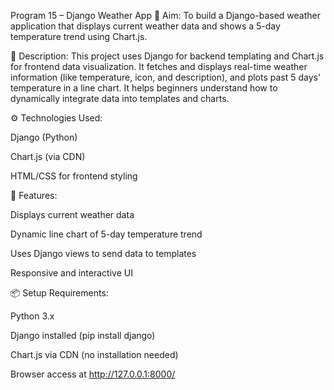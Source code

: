  Program 15 – Django Weather App
🎯 Aim:
To build a Django-based weather application that displays current weather data and shows a 5-day temperature trend using Chart.js.

📝 Description:
This project uses Django for backend templating and Chart.js for frontend data visualization. It fetches and displays real-time weather information (like temperature, icon, and description), and plots past 5 days' temperature in a line chart. It helps beginners understand how to dynamically integrate data into templates and charts.

⚙️ Technologies Used:

Django (Python)

Chart.js (via CDN)

HTML/CSS for frontend styling

🚀 Features:

Displays current weather data

Dynamic line chart of 5-day temperature trend

Uses Django views to send data to templates

Responsive and interactive UI

📦 Setup Requirements:

Python 3.x

Django installed (pip install django)

Chart.js via CDN (no installation needed)

Browser access at http://127.0.0.1:8000/
